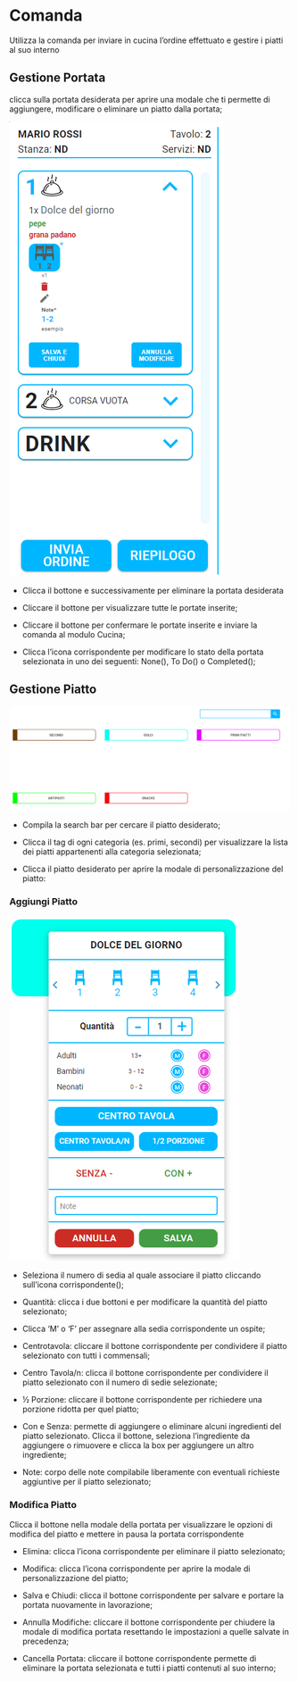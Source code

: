 # Comanda

<div>Utilizza la comanda per inviare in cucina l’ordine effettuato e gestire i piatti al suo interno</div>

## Gestione Portata

clicca sulla portata desiderata per aprire una modale che ti permette di aggiungere, modificare o eliminare un piatto dalla portata;

![modifyCourse](../../assets/img/imgTables/modifyCourse.png#modifyCourse)

* Clicca il bottone  e successivamente  per eliminare la portata desiderata

* Cliccare il bottone  per visualizzare tutte le portate inserite;

* Cliccare il bottone  per confermare le portate inserite e inviare la comanda al modulo Cucina;

* Clicca l’icona corrispondente per modificare lo stato della portata selezionata in uno dei seguenti: None(), To Do() o Completed();

## Gestione Piatto

![menuCategory](../../assets/img/imgTables/menuCategory.png#menuCategory)

* <div>Compila la search bar per cercare il piatto desiderato;</div>

* Clicca il tag di ogni categoria (es. primi, secondi) per visualizzare la lista dei piatti appartenenti alla categoria selezionata;

* <div>Clicca il piatto desiderato per aprire la modale di personalizzazione del piatto:</div>

### Aggiungi Piatto

![dishManager](../../assets/img/imgTables/dishManager.png#dishManager)

* Seleziona il numero di sedia al quale associare il piatto cliccando sull’icona corrispondente();

* Quantità: clicca i due bottoni  e  per modificare la quantità del piatto selezionato;

* Clicca ‘M’ o ‘F’ per assegnare alla sedia corrispondente un ospite;

* Centrotavola: cliccare il bottone corrispondente per condividere il piatto selezionato con tutti i commensali;

* Centro Tavola/n: clicca il bottone corrispondente per condividere il piatto selezionato con il numero di sedie selezionate;

* ½ Porzione: cliccare il bottone corrispondente per richiedere una porzione ridotta per quel piatto;

* Con e Senza: permette di aggiungere o eliminare alcuni ingredienti del piatto selezionato. Clicca il bottone, seleziona l’ingrediente da aggiungere o rimuovere e clicca la box per aggiungere un altro ingrediente;

* Note: corpo delle note compilabile liberamente con eventuali richieste aggiuntive per il piatto selezionato;

### Modifica Piatto

Clicca il bottone  nella modale della portata per visualizzare le opzioni di modifica del piatto  e mettere in pausa la portata corrispondente

* Elimina: clicca l’icona corrispondente per eliminare il piatto selezionato;

* Modifica: clicca l’icona corrispondente per aprire la modale di personalizzazione del piatto;

* Salva e Chiudi: clicca il bottone corrispondente per salvare e portare la portata nuovamente in lavorazione;

* Annulla Modifiche: cliccare il bottone corrispondente per chiudere la modale di modifica portata resettando le impostazioni a quelle salvate in precedenza;

* Cancella Portata: cliccare il bottone corrispondente permette di eliminare la portata selezionata e tutti i piatti contenuti al suo interno;


